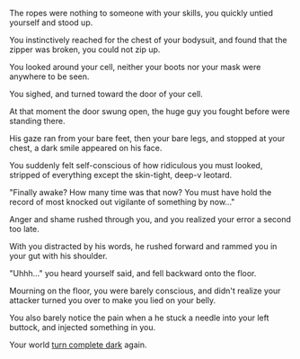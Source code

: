 The ropes were nothing to someone with your skills, you quickly untied yourself and stood up.

You instinctively reached for the chest of your bodysuit, and found that the zipper was broken, you could not zip up.

You looked around your cell, neither your boots nor your mask were anywhere to be seen.

You sighed, and turned toward the door of your cell.

At that moment the door swung open, the huge guy you fought before were standing there.

His gaze ran from your bare feet, then your bare legs, and stopped at your chest, a dark smile appeared on his face.

You suddenly felt self-conscious of how ridiculous you must looked, stripped of everything except the skin-tight, deep-v leotard.

"Finally awake? How many time was that now? You must have hold the record of most knocked out vigilante of something by now..." 

Anger and shame rushed through you, and you realized your error a second too late.

With you distracted by his words, he rushed forward and rammed you in your gut with his shoulder.

"Uhhh..." you heard yourself said, and fell backward onto the floor.

Mourning on the floor, you were barely conscious, and didn't realize your attacker turned you over to make you lied on your belly.

You also barely notice the pain when a he stuck a needle into your left buttock, and injected something in you.

Your world [turn complete dark](../drugged/drugged.md) again.

